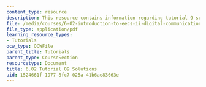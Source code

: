 ```yaml
---
content_type: resource
description: This resource contains information regarding tutorial 9 solutions.
file: /media/courses/6-02-introduction-to-eecs-ii-digital-communication-systems-fall-2012/1524661f19778fc7025a41b6ae83663e_MIT6_02F12_tutor09_sol.pdf
file_type: application/pdf
learning_resource_types:
- Tutorials
ocw_type: OCWFile
parent_title: Tutorials
parent_type: CourseSection
resourcetype: Document
title: 6.02 Tutorial 09 Solutions
uid: 1524661f-1977-8fc7-025a-41b6ae83663e
---
```

